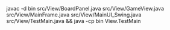 javac -d bin src/View/BoardPanel.java src/View/GameView.java src/View/MainFrame.java src/View/MainUI_Swing.java src/View/TestMain.java && java -cp bin View.TestMain